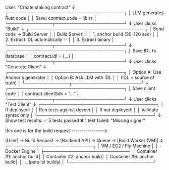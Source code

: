User: "Create staking contract"
    ↓
┌─────────────────────────────────────┐
│ LLM generates Rust code             │
│ Save: contract.code = lib.rs        │
└──────────────┬──────────────────────┘
               ↓
User clicks "Build"
               ↓
┌─────────────────────────────────────┐
│ Send code → Build Server            │
│   Build Server:                     │
│   1. anchor build (30-120 sec)      │
│   2. Extract IDL automatically ✨   │
│   3. Extract binary                 │
└──────────────┬──────────────────────┘
               ↓
┌─────────────────────────────────────┐
│ Save IDL to database                │
│ contract.idl = {...}                │
└──────────────┬──────────────────────┘
               ↓
User clicks "Generate Client"
               ↓
┌─────────────────────────────────────┐
│ Option A: Use Anchor's generator    │
│ Option B: Ask LLM with IDL          │
│   (IDL = source of truth)           │
└──────────────┬──────────────────────┘
               ↓
┌─────────────────────────────────────┐
│ Save client code                    │
│ contract.clientSdk = "..."          │
└──────────────┬──────────────────────┘
               ↓
User clicks "Test Client"
               ↓
┌─────────────────────────────────────┐
│ If deployed:                        │
│   Run tests against devnet          │
│ If not deployed:                    │
│   Validate syntax only              │
└──────────────┬──────────────────────┘
               ↓
Show test results:
✅ 5 tests passed
❌ 1 test failed: "Missing signer"






this one is for the build request --------------->

[User] → Build Request → [Backend API] → Queue → [Build Worker (VM)]
                                               ↓
                                  ┌───────────────────────────┐
                                  │ VM / EC2 / Fly Machine     │
                                  │  - Docker Engine           │
                                  ├───────────────────────────┤
                                  │ Container #1: anchor build│
                                  │ Container #2: anchor build│
                                  │ Container #3: anchor build│
                                  │ ... (parallel builds)     │
                                  └───────────────────────────┘
